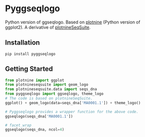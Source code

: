 # Pyggseqlogo
Python version of ggseqlogo. Based on [plotnine](https://pypi.org/project/plotnine/) (Python version of ggplot2). A derivative of [plotnineSeqSuite](https://pypi.org/project/plotnineseqsuite/).
## Installation
`pip install pyggseqlogo`
## Getting Started
```Python
from plotnine import ggplot
from plotnineseqsuite import geom_logo
from plotnineseqsuite.data import seqs_dna
from pyggseqlogo import ggseqlogo, theme_logo
# The code is based on plotnineSeqSuite.
ggplot() + geom_logo(data=seqs_dna['MA0001.1']) + theme_logo()
```
```Python
# Pyggseqlogo provides a wrapper function for the above code.
ggseqlogo(seqs_dna['MA0001.1'])
```
```Python
# facet_wrap
ggseqlogo(seqs_dna, ncol=4)
```